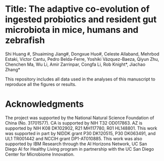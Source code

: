 # Title: The adaptive co-evolution of ingested probiotics and resident gut microbiota in mice, humans and zebrafish
Shi Huang #, Shuaiming Jiang#, Dongxue Huo#, Celeste Allaband, Mehrbod Estaki, Victor Cantu, Pedro Belda-Ferre, Yoshiki Vázquez-Baeza, Qiyun Zhu, Chenchen Ma, Wu Li,  Amir Zarrinpar, Congfa Li, Rob Knight*, Jiachao Zhang*

This repository includes all data used in the analyses of this manuscript to reproduce all the figures or results.

# Acknowledgments
The project was supported by the National Natural Science Foundation of China (No. 31701577). CA is supported by NIH T32 OD017863. AZ is supported by NIH K08 DK102902, R21 MH117780, R01 HL148801. This work was supported in part by NIDDK grant P30 DK120515, P30 DK063491, and UL1 TR001442 and NCCIH grant DP1-AT010885. This work was also supported by IBM Research through the AI Horizons Network, UC San Diego AI for Healthy Living program in partnership with the UC San Diego Center for Microbiome Innovation.



